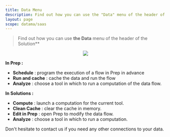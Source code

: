 ```yaml
---
title: Data Menu
description: Find out how you can use the "Data" menu of the header of the DataMa Solutions
layout: page
scope: datama/saas
---
```


> Find out how you can use **the Data** menu of the header of the Solution**

<center><img src="{{site.url}}/{{site.baseurl}}/core_app/new/interface/header/images/data_menu.jpg"/></center>

**In Prep :** 

- **Schedule** : program the execution of a flow in Prep in advance
- **Run and cache** : cache the data and run the flow
- **Analyze** : choose a tool in which to run a computation of the data flow.

**In Solutions :** 

- **Compute** : launch a computation for the current tool.
- **Clean Cache** : clear the cache in memory.
- **Edit in Prep** : open Prep to modify the data flow.
- **Analyze** : choose a tool in which to run a computation.


Don't hesitate to contact us if you need any other connections to your data.

